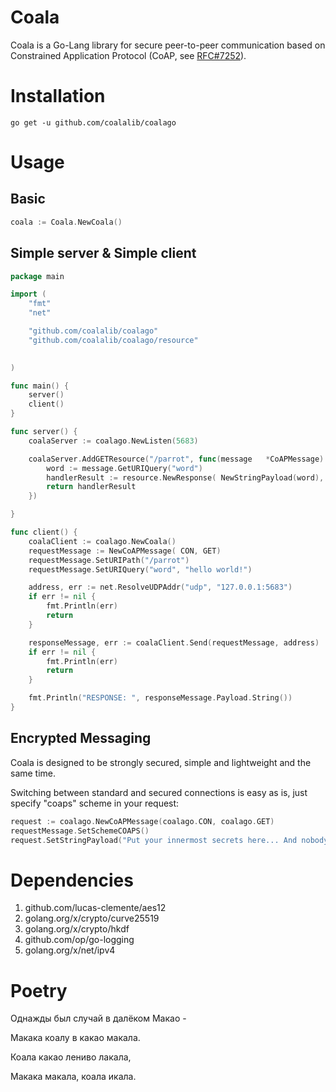 # Coala



Coala is a Go-Lang library for secure peer-to-peer communication based on Constrained Application Protocol (CoAP, see [RFC#7252](https://tools.ietf.org/html/rfc7252)).




# Installation
```
go get -u github.com/coalalib/coalago
```



# Usage



## Basic

```go
coala := Coala.NewCoala()
```



## Simple server & Simple client

```go
package main

import (
	"fmt"
	"net"

	"github.com/coalalib/coalago"
	"github.com/coalalib/coalago/resource"

	 
)

func main() {
	server()
	client()
}

func server() {
	coalaServer := coalago.NewListen(5683)

	coalaServer.AddGETResource("/parrot", func(message   *CoAPMessage) *resource.CoAPResourceHandlerResult {
		word := message.GetURIQuery("word")
		handlerResult := resource.NewResponse( NewStringPayload(word), CoapCodeContent)
		return handlerResult
	})

}

func client() {
	coalaClient := coalago.NewCoala()
	requestMessage := NewCoAPMessage( CON, GET)
	requestMessage.SetURIPath("/parrot")
	requestMessage.SetURIQuery("word", "hello world!")

	address, err := net.ResolveUDPAddr("udp", "127.0.0.1:5683")
	if err != nil {
		fmt.Println(err)
		return
	}

	responseMessage, err := coalaClient.Send(requestMessage, address)
	if err != nil {
		fmt.Println(err)
		return
	}

	fmt.Println("RESPONSE: ", responseMessage.Payload.String())
}
```

## Encrypted Messaging

Coala is designed to be strongly secured, simple and lightweight and the same time.

Switching between standard and secured connections is easy as is, just specify "coaps" scheme in your request:

```go
request := coalago.NewCoAPMessage(coalago.CON, coalago.GET)
requestMessage.SetSchemeCOAPS()
request.SetStringPayload("Put your innermost secrets here... And nobody will be able to read it...")
```




# Dependencies

1. github.com/lucas-clemente/aes12
2. golang.org/x/crypto/curve25519
3. golang.org/x/crypto/hkdf
4. github.com/op/go-logging
5. golang.org/x/net/ipv4




# Poetry

Однажды был случай в далёком Макао -

Макака коалу в какао макала.

Коала какао лениво лакала,

Макака макала, коала икала.

